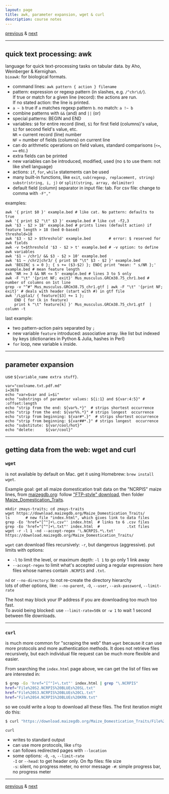 ```yaml
---
layout: page
title: awk, parameter expansion, wget & curl
description: course notes
---
```

[previous](notes1011.html) &
[next](notes1018.html)

---

## quick text processing: awk

language for quick text-processing tasks on tabular data.
by Aho, Weinberger & Kernighan.  
`bioawk`: for biological formats.

- command lines: `awk pattern { action } filename`
- pattern: expression or regexp pattern (in slashes, e.g. `/^chr\d/`).  
  If true or match for a given line (record): the actions are run.  
  If no stated action: the line is printed.
- `a ~ b` true if `a` matches regexp pattern `b`. no match: `a !~ b`
- combine patterns with `&&` (and) and `||` (or)
- special patterns: BEGIN and END
- variables: `$0` for entire record (line),
  `$1` for first field (columns)'s value,
  `$2` for second field's value, etc.  
  `NR` = current record (line) number  
  `NF` = number of fields (columns) on current line
- can do arithmetic operations on field values, standard comparisons (`<=`, `==` etc.)
- extra fields can be printed
- new variables can be introduced, modified, used
  (no `$` to use them: not like shell language)
- actions: `if`, `for`, `while` statements can be used
- many built-in functions, like `exit`, `sub(regexp, replacement, string)`
  `substr(string, i, j)` or `split(string, array, delimiter)`
- default field (column) separator in input file: tab.
  For csv file: change to comma with `-F","`

examples:

```shell
awk '{ print $0 }' example.bed # like cat. No pattern: defaults to true
awk '{ print $2 "\t" $3 }' example.bed # like cut -f2,3
awk '$3 - $2 > 18' example.bed # prints lines (default action) if feature length > 18 (bed 0-based)
threshold=18
awk '$3 - $2 > $threshold' example.bed        # error: $ reserved for awk fields
awk -v t=$threshold '$3 - $2 > t' example.bed # -v option: to define awk variables
awk '$1 ~ /chr1/ && $3 - $2 > 10' example.bed
awk '$1 ~ /chr2|chr3/ { print $0 "\t" $3 - $2 }' example.bed
awk 'BEGIN{ s = 0 }; { s += ($3-$2) }; END{ print "mean: " s/NR };' example.bed # mean feature length
awk 'NR >= 3 && NR <= 5' example.bed # lines 3 to 5 only
awk -F "\t" '{print NF; exit}' Mus_musculus.GRCm38.75_chr1.bed # number of columns on 1st line
grep -v "^#" Mus_musculus.GRCm38.75_chr1.gtf | awk -F "\t" '{print NF; exit}' # deals with header (start with #) in gtf file
awk '/Lypla1/ { feature[$3] += 1 };
    END { for (k in feature)
    print k "\t" feature[k] }' Mus_musculus.GRCm38.75_chr1.gtf  | column -t
```

last example:

- two pattern-action pairs separated by `;`
- new variable `feature` introduced: associative array.
  like list but indexed by keys (dictionaries in Python & Julia, hashes in Perl)
- `for` loop, new variable `k` inside.

---

## parameter expansion

use `${variable_name extra stuff}`.

```shell
var="coolname.txt.pdf.md"
i=3678
echo "var=$var and i=$i"
echo "substrings of parameter values: ${i:1} and ${var:4:5}" # :offset:length
echo "strip from the end: ${var%.*}"  # strips shortest occurrence
echo "strip from the end: ${var%%.*}" # strips longest  occurrence
echo "strip from beginning: ${var#*.}"  # strips shortest occurrence
echo "strip from beginning: ${var##*.}" # strips longest  occurrence
echo "substitute: ${var/cool/hot}"
echo "delete:     ${var/cool}"
```

---

## getting data from the web: wget and curl

### `wget`

is not available by default on Mac.
get it using Homebrew: `brew install wget`.

Example goal:
get all maize domestication trait data on the "NCRPIS" maize lines,
from [maizegdb.org](https://www.maizegdb.org/download):
follow ["FTP-style" download](https://download.maizegdb.org/),
then folder
[Maize_Domestication_Traits](https://download.maizegdb.org/Maize_Domestication_Traits/).

```shell
mkdir zmays-traits; cd zmays-traits
wget https://download.maizegdb.org/Maize_Domestication_Traits/
ls       # new file "index.html", which gives link to data files
grep -Eo 'href="[^"]+\.csv"' index.html  # links to 6 .csv files
grep -Eo 'href="[^"]+\.txt"' index.html  #            .txt files
wget -r -l 1 -nd --accept-regex '\.NCRPIS.*\.txt' https://download.maizegdb.org/Maize_Domestication_Traits/
```

`wget` can download files recursively: `-r`, but dangerous (aggressive). put limits with options:

- `-l` to limit the level, or maximum depth: `-l 1` to go only 1 link away
- `--accept-regex` to limit what's accepted using a regular expression:
  here files whose names contain `.NCRPIS` and `.txt`.

`nd` or `--no-directory`: to not re-create the directory hierarchy  
lots of other options, like: `--no-parent`, `-O`, `--user`, `--ask-password`, `--limit-rate`

The host may block your IP address if you are downloading too much too fast.  
To avoid being blocked: use `--limit-rate=50k` or `-w 1` to wait 1 second between file downloads.

----

### `curl`

is much more common for "scraping the web" than `wget`
because it can use more protocols and more authentication methods.
It does not retrieve files recursively, but each individual file request
can be much more flexible and easier.

From searching the `index.html` page above, we can get the list of
files we are interested in:

```bash
$ grep -Eo 'href="[^"]+\.txt"' index.html | grep "\.NCRPIS"
href="File%20S2.NCRPIS%20BLUEs%20SL.txt"
href="File%20S3.NCRPIS%20BLUEs%20CL.txt"
href="File%20S4.NCRPIS%20BLUEs%20KRN.txt"
```

so we could write a loop to download all these files.
The first iteration might do this:

```bash
$ curl "https://download.maizegdb.org/Maize_Domestication_Traits/File%20S2.NCRPIS%20BLUEs%20SL.txt" > 20SL.txt
```

`curl`
- writes to standard output
- can use more protocols, like `sftp`
- can follows redirected pages with `--location`
- some options: `-O`, `-o`, `--limit-rate`  
`-I` or `--head`: to get header only. On ftp files: file size  
`-s`: silent, no progress meter, no error message
`-#`: simple progress bar, no progress meter

---
[previous](notes1011.html) &
[next](notes1018.html)
